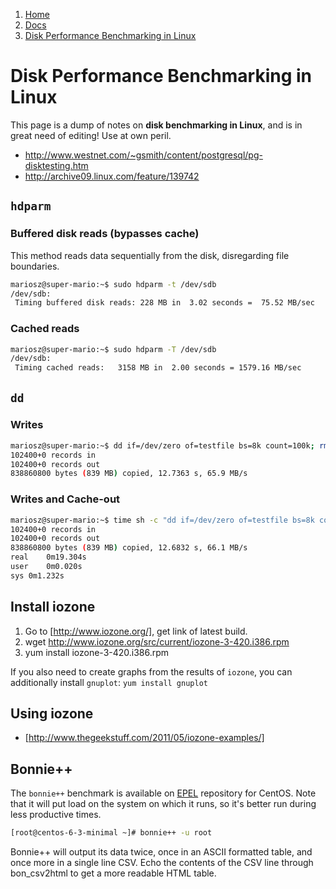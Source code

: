 <!-- -
Title: Disk Performance Benchmarking in Linux
Description: How to do disk performance benchmarks in Linux
First Published: 2013-11-14
Last Updated: 2014-02-04
- -->

<ol class="breadcrumb" itemprop="breadcrumb">
	<li><a href="/">Home</a></li>
	<li><a href="/docs/">Docs</a></li>
	<li><a href="/docs/linux-disk-performance-benchmarking.html">Disk Performance Benchmarking in Linux</a></li>
</ol>

Disk Performance Benchmarking in Linux
======================================

This page is a dump of notes on **disk benchmarking in Linux**, and is 
in great need of editing! Use at own peril.

*  http://www.westnet.com/~gsmith/content/postgresql/pg-disktesting.htm
*  http://archive09.linux.com/feature/139742

`hdparm`
--------

### Buffered disk reads (bypasses cache) ###

This method reads data sequentially from the disk, disregarding file boundaries.

```bash
mariosz@super-mario:~$ sudo hdparm -t /dev/sdb
/dev/sdb:
 Timing buffered disk reads: 228 MB in  3.02 seconds =  75.52 MB/sec
```

### Cached reads ###

```bash
mariosz@super-mario:~$ sudo hdparm -T /dev/sdb
/dev/sdb:
 Timing cached reads:   3158 MB in  2.00 seconds = 1579.16 MB/sec
```

`dd`
----

### Writes ###

```bash
mariosz@super-mario:~$ dd if=/dev/zero of=testfile bs=8k count=100k; rm -f testfile
102400+0 records in
102400+0 records out
838860800 bytes (839 MB) copied, 12.7363 s, 65.9 MB/s
```

### Writes and Cache-out ###

```bash
mariosz@super-mario:~$ time sh -c "dd if=/dev/zero of=testfile bs=8k count=100k; sync" ; rm -f testfile
102400+0 records in
102400+0 records out
838860800 bytes (839 MB) copied, 12.6832 s, 66.1 MB/s
real	0m19.304s
user	0m0.020s
sys	0m1.232s
```
Install iozone
--------------
1.  Go to [http://www.iozone.org/], get link of latest build.
2.  wget http://www.iozone.org/src/current/iozone-3-420.i386.rpm
3.  yum install iozone-3-420.i386.rpm

If you also need to create graphs from the results of `iozone`, you can
additionally install `gnuplot`:
`yum install gnuplot`

Using iozone
------------
*   [http://www.thegeekstuff.com/2011/05/iozone-examples/]

Bonnie++
--------

The `bonnie++` benchmark is available on [EPEL](/docs/centos-6-enable-epel-repository.html) 
repository for CentOS. Note that it will put load on the system on which 
it runs, so it's better run during less productive times.

```bash
[root@centos-6-3-minimal ~]# bonnie++ -u root
```

Bonnie++ will output its data twice, once in an ASCII formatted table, 
and once more in a single line CSV. Echo the contents of the CSV line 
through bon_csv2html to get a more readable HTML table.
